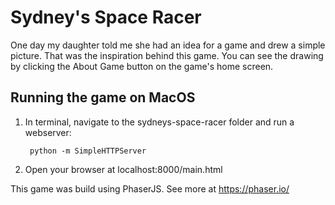 # Sydney's Space Racer

One day my daughter told me she had an idea for a game and drew a simple picture. That was the inspiration behind this game. You can see the drawing by clicking the About Game button on the game's home screen.

## Running the game on MacOS

1. In terminal, navigate to the sydneys-space-racer folder and run a webserver:

        python -m SimpleHTTPServer

2. Open your browser at localhost:8000/main.html

This game was build using PhaserJS. See more at https://phaser.io/